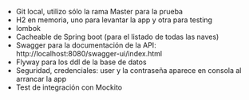 - Git local, utilizo sólo la rama Master para la prueba
- H2 en memoria, uno para levantar la app y otra para testing
- lombok
- Cacheable de Spring boot (para el listado de todas las naves)
- Swagger para la documentación de la API: http://localhost:8080/swagger-ui/index.html
- Flyway para los ddl de la base de datos
- Seguridad, credenciales: user y la contraseña aparece en consola al arrancar la app
- Test de integración con Mockito